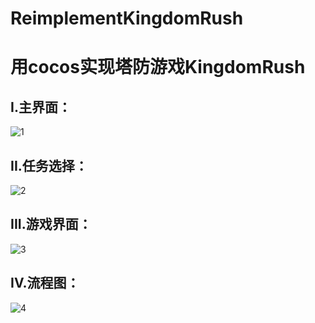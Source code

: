 # ReimplementKingdomRush
用cocos实现塔防游戏KingdomRush<br>
=====

I.主界面：<br>
----
![1](https://github.com/marcush1022/RemakeKingdomRush/blob/master/main.PNG)

II.任务选择：<br>
----
![2](https://github.com/marcush1022/RemakeKingdomRush/blob/master/2.PNG)

III.游戏界面：<br>
----
![3](https://github.com/marcush1022/RemakeKingdomRush/blob/master/23.PNG)

IV.流程图：<br>
----
![4](https://github.com/marcush1022/RemakeKingdomRush/blob/master/LC.PNG)
